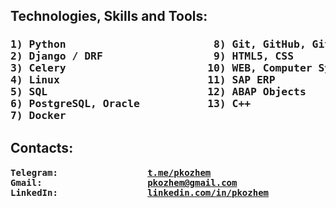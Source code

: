 <h2>Technologies, Skills and Tools: </h2>
<h3><pre>
1) Python                        8) Git, GitHub, GitLab
2) Django / DRF                  9) HTML5, CSS
3) Celery                       10) WEB, Computer Systems
4) Linux                        11) SAP ERP
5) SQL                          12) ABAP Objects
6) PostgreSQL, Oracle           13) C++
7) Docker
</h3></pre>


<h2>Contacts: </h2>
<h4><pre>
Telegram:                 <a href="https://t.me/pkozhem">t.me/pkozhem</a>
Gmail:                    <a href="mailto:pkozhem@gmail.com">pkozhem@gmail.com</a>
LinkedIn:                 <a href="https://linkedin.com/in/pkozhem">linkedin.com/in/pkozhem</a>
</h4></pre>
